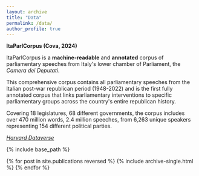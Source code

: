 ```yaml
---
layout: archive
title: "Data"
permalink: /data/
author_profile: true
---
```

**ItaParlCorpus (Cova, 2024)**

ItaParlCorpus is a **machine-readable** and **annotated** corpus of parliamentary speeches from Italy's lower chamber of Parliament, the *Camera dei Deputati*. 

This comprehensive corpus contains all parliamentary speeches from the Italian post-war republican period (1948-2022) and is the first fully annotated corpus that links parliamentary interventions to specific parliamentary groups across the country's entire republican history. 

Covering 18 legislatures, 68 different governments, the corpus includes over 470 million words, 2.4 million speeches, from 6,263 unique speakers representing 154 different political parties. 

[*Harvard Dataverse*](https://dataverse.harvard.edu/dataset.xhtml?persistentId=doi:10.7910/DVN/KUARWD)

{% include base_path %}

{% for post in site.publications reversed %}
  {% include archive-single.html %}
{% endfor %}
